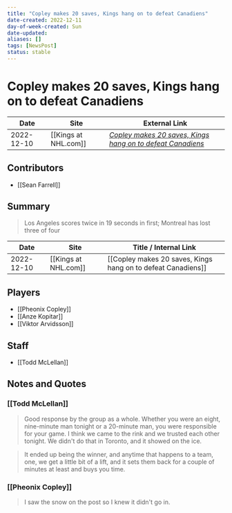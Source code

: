 ```yaml
---
title: "Copley makes 20 saves, Kings hang on to defeat Canadiens"
date-created: 2022-12-11
day-of-week-created: Sun
date-updated: 
aliases: []
tags: [NewsPost]
status: stable
---
```


# Copley makes 20 saves, Kings hang on to defeat Canadiens

| Date       | Site                 | External Link                                                                                                                                      |
| ---------- | -------------------- | -------------------------------------------------------------------------------------------------------------------------------------------------- |
| 2022-12-10 | [[Kings at NHL.com]] | [*Copley makes 20 saves, Kings hang on to defeat Canadiens*](https://www.nhl.com/news/los-angeles-kings-montreal-canadiens-game-recap/c-338461434) |

## Contributors
- [[Sean Farrell]]

## Summary
> Los Angeles scores twice in 19 seconds in first; Montreal has lost three of four

| Date       | Site                 | Title / Internal Link                                        |
| ---------- | -------------------- | ------------------------------------------------------------ |
| 2022-12-10 | [[Kings at NHL.com]] | [[Copley makes 20 saves, Kings hang on to defeat Canadiens]] |

## Players
- [[Pheonix Copley]]
- [[Anze Kopitar]]
- [[Viktor Arvidsson]]

## Staff
- [[Todd McLellan]]

## Notes and Quotes
### [[Todd McLellan]]
> Good response by the group as a whole. Whether you were an eight, nine-minute man tonight or a 20-minute man, you were responsible for your game. I think we came to the rink and we trusted each other tonight. We didn't do that in Toronto, and it showed on the ice.

> It ended up being the winner, and anytime that happens to a team, one, we get a little bit of a lift, and it sets them back for a couple of minutes at least and buys you time.

### [[Pheonix Copley]]
>  I saw the snow on the post so I knew it didn't go in. 